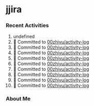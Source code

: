 # jjira

### Recent Activities
<!--START_SECTION:activity-->
1. undefined
2. 📝 Committed to [00zhiyu/activity-log](https://github.com/00zhiyu/activity-log/commit/b66a28219a876a23248aeaa4d3466c2dbf0996dc)
3. 📝 Committed to [00zhiyu/activity-log](https://github.com/00zhiyu/activity-log/commit/17dd490a75995be913cc375111708b49b5553aea)
4. 📝 Committed to [00zhiyu/activity-log](https://github.com/00zhiyu/activity-log/commit/1068b8915faf98dedd3c395819ea70ed6c5fb2e4)
5. 📝 Committed to [00zhiyu/activity-log](https://github.com/00zhiyu/activity-log/commit/6a0272783e8437caa392564316fe9475ced1ce6c)
6. 📝 Committed to [00zhiyu/activity-log](https://github.com/00zhiyu/activity-log/commit/501f27bfe9a53b9e918c0af07e776e3691008016)
7. 📝 Committed to [00zhiyu/activity-log](https://github.com/00zhiyu/activity-log/commit/099fffab117c8b0309e33382e11f05a3f6be3082)
8. 📝 Committed to [00zhiyu/activity-log](https://github.com/00zhiyu/activity-log/commit/327ed6898de727f43faad19e381e2a2ce17e740d)
9. 📝 Committed to [00zhiyu/activity-log](https://github.com/00zhiyu/activity-log/commit/3388e84d6667c95f3c60af02286d67e36dc5e8dd)
10. 📝 Committed to [00zhiyu/activity-log](https://github.com/00zhiyu/activity-log/commit/29aa2005bdc64cf1785198e6d8fda7cb9d18df54)
<!--END_SECTION:activity-->

### About Me
<!-- MYLINKS:START -->
<!-- MYLINKS:END-->
